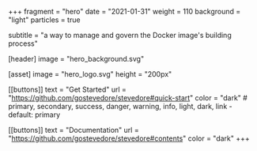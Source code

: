 +++
fragment = "hero"
date = "2021-01-31"
weight = 110
background = "light"
particles = true

subtitle = "a way to manage and govern the Docker image's building process"

[header]
  image = "hero_background.svg"

[asset]
  image = "hero_logo.svg"
  height = "200px"

[[buttons]]
  text = "Get Started"
  url = "https://github.com/gostevedore/stevedore#quick-start"
  color = "dark" # primary, secondary, success, danger, warning, info, light, dark, link - default: primary

[[buttons]]
  text = "Documentation"
  url = "https://github.com/gostevedore/stevedore#contents"
  color = "dark"
+++
